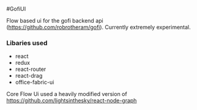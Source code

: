 #GofiUI

Flow based ui for the gofi backend api (https://github.com/robrotheram/gofi). Currently extremely experimental.

### Libaries used
- react
- redux
- react-router
- react-drag
- office-fabric-ui

Core Flow Ui used a heavily modified version of https://github.com/lightsinthesky/react-node-graph
